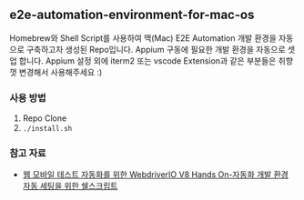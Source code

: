 ## e2e-automation-environment-for-mac-os
Homebrew와 Shell Script를 사용하여 맥(Mac) E2E Automation 개발 환경을 자동으로 구축하고자 생성된 Repo입니다. Appium 구동에 필요한 개발 환경을 자동으로 셋업 합니다. Appium 설정 외에 iterm2 또는 vscode Extension과 같은 부분들은 취향껏 변경해서 사용해주세요 :)

### 사용 방법
1. Repo Clone
2. `./install.sh`

### 참고 자료
- [웹 모바일 테스트 자동화를 위한 WebdriverIO V8 Hands On-자동화 개발 환경 자동 세팅을 위한 쉘스크립트](https://wikidocs.net/edit/page/204294)

